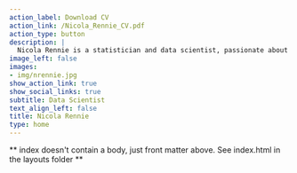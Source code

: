 ```yaml
---
action_label: Download CV
action_link: /Nicola_Rennie_CV.pdf
action_type: button
description: | 
  Nicola Rennie is a statistician and data scientist, passionate about using R to solve problems. She currently works as a Data Scientist at Jumping Rivers, having previously completed her PhD in statistics and operational research at Lancaster University. She researched the detection of demand outliers in collaboration with Deutsche Bahn, Lufthansa, and Swiss Airlines.
image_left: false
images:
- img/nrennie.jpg
show_action_link: true
show_social_links: true
subtitle: Data Scientist
text_align_left: false
title: Nicola Rennie
type: home
---
```


** index doesn't contain a body, just front matter above.
See index.html in the layouts folder **
